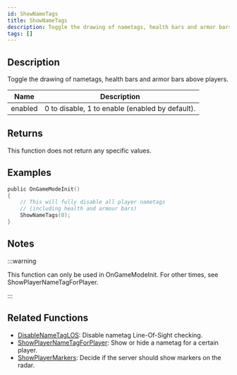 ```yaml
---
id: ShowNameTags
title: ShowNameTags
description: Toggle the drawing of nametags, health bars and armor bars above players.
tags: []
---
```


## Description

Toggle the drawing of nametags, health bars and armor bars above players.

| Name    | Description                                     |
| ------- | ----------------------------------------------- |
| enabled | 0 to disable, 1 to enable (enabled by default). |

## Returns

This function does not return any specific values.

## Examples

```c
public OnGameModeInit()
{
    // This will fully disable all player nametags
    // (including health and armour bars)
    ShowNameTags(0);
}
```

## Notes

:::warning

This function can only be used in OnGameModeInit. For other times, see ShowPlayerNameTagForPlayer.

:::

## Related Functions

- [DisableNameTagLOS](../../scripting/functions/DisableNameTagLOS.md): Disable nametag Line-Of-Sight checking.
- [ShowPlayerNameTagForPlayer](../../scripting/functions/ShowPlayerNameTagForPlayer.md): Show or hide a nametag for a certain player.
- [ShowPlayerMarkers](../../scripting/functions/ShowPlayerMarkers.md): Decide if the server should show markers on the radar.
